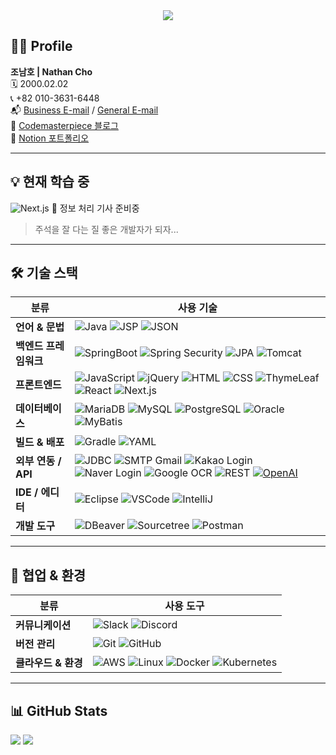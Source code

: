 <div align="center">
  <img src="https://capsule-render.vercel.app/api?type=waving&color=auto&height=300&section=header&text=HI!%20Dev%20Nathan%20Here!&fontSize=60&fontAlignY=45"/>
</div>

## 👨‍💻 Profile

**조남호 | Nathan Cho**  
🗓️ 2000.02.02  
📞 +82 010-3631-6448  
📬 [Business E-mail](mailto:devnamho0910@gmail.com) / [General E-mail](mailto:cnh1234578@gmail.com)  
📝 [Codemasterpiece 블로그](https://www.codemasterpiece.com)  
📒 [Notion 포트폴리오](https://dev-namho.notion.site/17976ccd9d904252b4b2f6aec5e3499d?pvs=4)

---

## 💡 현재 학습 중

![Next.js](https://img.shields.io/badge/Next.js-000000?style=round-square&logo=next.js&logoColor=white)
📘 정보 처리 기사 준비중

> 주석을 잘 다는 질 좋은 개발자가 되자...

---

## 🛠️ 기술 스택

| 분류 | 사용 기술 |
| --- | --- |
| **언어 & 문법** | ![Java](https://img.shields.io/badge/-JAVA-blueviolet) ![JSP](https://img.shields.io/badge/-JSP-red) ![JSON](https://img.shields.io/badge/JSON-00000?style=round-square&logo=JSON&logoColor=black) |
| **백엔드 프레임워크** | ![SpringBoot](https://img.shields.io/badge/SpringBoot-6DB33F?style=round-square&logo=Spring&logoColor=black) ![Spring Security](https://img.shields.io/badge/Spring%20Security-6DB33F?style=round-square&logo=springsecurity&logoColor=white) ![JPA](https://img.shields.io/badge/JPA-6DB33F?style=round-square) ![Tomcat](https://img.shields.io/badge/Tomcat-F8DC75?style=flat&logo=ApacheTomcat&logoColor=white) |
| **프론트엔드** | ![JavaScript](https://img.shields.io/badge/JavaScript-F7DF1E?style=round-square&logo=JavaScript&logoColor=black) ![jQuery](https://img.shields.io/badge/jQuery-0769AD?style=round-square&logo=jQuery&logoColor=black) ![HTML](https://img.shields.io/badge/HTML-E34F26?style=round-square&logo=HTML&logoColor=black) ![CSS](https://img.shields.io/badge/CSS-1572B6?style=round-square&logo=CSS&logoColor=black) ![ThymeLeaf](https://img.shields.io/badge/ThymeLeaf-005F0F?style=round-square&logo=ThymeLeaf&logoColor=black) ![React](https://img.shields.io/badge/React-61DAFB?style=round-square&logo=react&logoColor=white) ![Next.js](https://img.shields.io/badge/Next.js-000000?style=round-square&logo=next.js&logoColor=white) |
| **데이터베이스** | ![MariaDB](https://img.shields.io/badge/MariaDB-003545?style=round-square&logo=mariadb&logoColor=white) ![MySQL](https://img.shields.io/badge/MySQL-%2300f.svg?style=round-square&logo=mysql&logoColor=white) ![PostgreSQL](https://img.shields.io/badge/PostgreSQL-336791?style=round-square&logo=postgresql&logoColor=white) ![Oracle](https://img.shields.io/badge/Oracle-F80000.svg?style=round-square&logo=mysql&logoColor=white) ![MyBatis](https://img.shields.io/badge/-MyBatis-orange) |
| **빌드 & 배포** | ![Gradle](https://img.shields.io/badge/Gradle-02303A?style=round-square&logo=Gradle&logoColor=black) ![YAML](https://img.shields.io/badge/-yml-brightgreen) |
| **외부 연동 / API** | ![JDBC](https://img.shields.io/badge/-JDBC-blue) ![SMTP Gmail](https://img.shields.io/badge/-SMTP%20GMAIL-red) ![Kakao Login](https://img.shields.io/badge/-KAKAO%20login-yellow) ![Naver Login](https://img.shields.io/badge/-naver%20login-brightgreen) ![Google OCR](https://img.shields.io/badge/-GOOGLE%20OCR-orange) ![REST](https://img.shields.io/badge/-REST-green) [![OpenAI](https://img.shields.io/badge/openAi-412991?logo=openai)](https://openai.com/) |
| **IDE / 에디터** | ![Eclipse](https://img.shields.io/badge/Eclipse-2C2255.svg?style=round-square&logo=Eclipse&logoColor=white) ![VSCode](https://img.shields.io/badge/Visual%20Studio%20Code-007ACC.svg?style=round-square&logo=Visual%20Studio%20Code&logoColor=white) ![IntelliJ](https://img.shields.io/badge/IntelliJ-000000.svg?style=round-square&logo=IntelliJ%20IDEA&logoColor=white) |
| **개발 도구** | ![DBeaver](https://img.shields.io/badge/-DBeaver-brightgreen) ![Sourcetree](https://img.shields.io/badge/Sourcetree-0052CC.svg?style=round-square&logo=Sourcetree&logoColor=white) ![Postman](https://img.shields.io/badge/Postman-FF6C37.svg?style=round-square&logo=Postman&logoColor=white) |

---

## 🤝 협업 & 환경

| 분류 | 사용 도구 |
| --- | --- |
| **커뮤니케이션** | ![Slack](https://img.shields.io/badge/Slack-4A154B.svg?style=round-square&logo=Slack&logoColor=white) ![Discord](https://img.shields.io/badge/Discord-5865F2?style=round-square&logo=Discord&logoColor=black) |
| **버전 관리** | ![Git](https://img.shields.io/badge/Git-F05032?style=round-square&logo=Git&logoColor=black) ![GitHub](https://img.shields.io/badge/GitHub-181717?style=round-square&logo=GitHub&logoColor=black) |
| **클라우드 & 환경** | ![AWS](https://img.shields.io/badge/AWS-232F3E?style=flat&logo=AmazonAWS&logoColor=white) ![Linux](https://img.shields.io/badge/Linux-FCC624?style=round-square&logo=linux&logoColor=black) ![Docker](https://img.shields.io/badge/Docker-2496ED?style=round-square&logo=Docker&logoColor=white) ![Kubernetes](https://img.shields.io/badge/Kubernetes-326CE5?style=round-square&logo=Kubernetes&logoColor=white) |

---

## 📊 GitHub Stats

<div align="left">
  <img src="https://github-readme-stats.vercel.app/api/top-langs/?username=DevNathan&layout=compact" />
  <img src="https://github-readme-stats.vercel.app/api?username=DevNathan&show_icons=true" />
</div>
